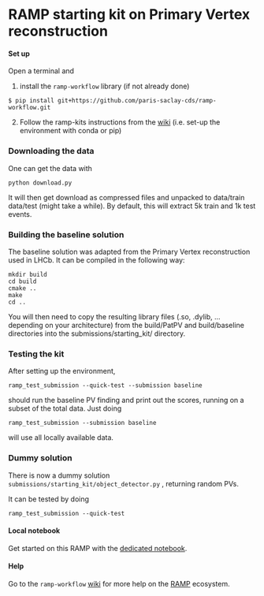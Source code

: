 # RAMP starting kit on Primary Vertex reconstruction

#### Set up

Open a terminal and

1. install the `ramp-workflow` library (if not already done)
  ```
  $ pip install git+https://github.com/paris-saclay-cds/ramp-workflow.git
  ```
  
2. Follow the ramp-kits instructions from the [wiki](https://github.com/paris-saclay-cds/ramp-workflow/wiki/Getting-started-with-a-ramp-kit) (i.e. set-up the environment with conda or pip)


### Downloading the data

One can get the data with
```
python download.py
```
It will then get download as compressed files and unpacked to data/train data/test (might take a while). By default, this will extract 5k train and 1k test events.

### Building the baseline solution
The baseline solution was adapted from the Primary Vertex reconstruction used in LHCb. It can be compiled in the following way:
```
mkdir build
cd build
cmake ..
make
cd ..
```
You will then need to copy the resulting library files (.so, .dylib, ... depending on your architecture) from the build/PatPV and build/baseline directories into the submissions/starting_kit/ directory.

### Testing the kit
After setting up the environment,
```
ramp_test_submission --quick-test --submission baseline
```
should run the baseline PV finding and print out the scores, running on a subset of the total data.
Just doing 
```
ramp_test_submission --submission baseline
```
will use all locally available data.


### Dummy solution
There is now a dummy solution `submissions/starting_kit/object_detector.py` , returning random PVs.

It can be tested by doing
```
ramp_test_submission --quick-test
```

#### Local notebook

Get started on this RAMP with the [dedicated notebook](vertex_finding_starting_kit.ipynb).



#### Help
Go to the `ramp-workflow` [wiki](https://github.com/paris-saclay-cds/ramp-workflow/wiki) for more help on the [RAMP](http:www.ramp.studio) ecosystem.




